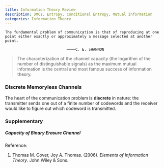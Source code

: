 ```yaml
---
title: Information Theory Review 
description: DMCs, Entropy, Conditional Entropy, Mutual information 
categories: Information Theory
---
```


    The fundamental problem of communication is that of reproducing at one point either exactly or approximately a message selected at another point.  
        
                                ————C. E. SHANNON 

>  The characterization of the channel capacity (the logarithm of the number of distinguishable signals) as the maximum mutual information is the central and most famous success of information theory.   
  
### **Discrete Memoryless Channels**    
The heart of the communication problem is **discrete** in nature: the transmitter sends one out of a finite number of codewords and the receiver would like to figure out which codeword is transmitted.   


### **Supplementary**  
##### **Capacity of Binary Erasure Channel**  


    
Reference:  
1. Thomas M. Cover, Joy A. Thomas. (2006). *Elements of Information Theory*. John Wiley & Sons. 
